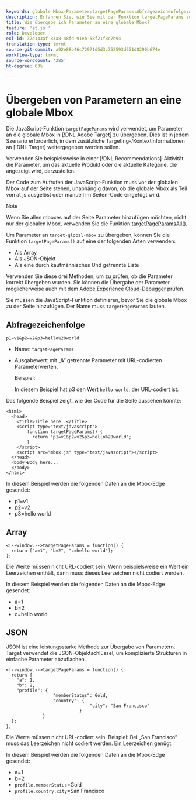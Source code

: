 ```yaml
---
keywords: globale Mbox-Parameter;targetPageParams;Abfragezeichenfolge;Array;JSON;DTM;Dynamic Tag Management
description: Erfahren Sie, wie Sie mit der Funktion targetPageParams zusätzliche Targeting- oder Kontextdaten an die Adobe [!DNL Target] globale Mbox weitergeben können.
title: Wie übergebe ich Parameter an eine globale Mbox?
feature: 'at.js '
role: Developer
exl-id: 37d143af-83a8-48fd-91eb-58f21f8c7b94
translation-type: tm+mt
source-git-commit: a92e88b46c72971d5d3c752593d651d8290b674e
workflow-type: tm+mt
source-wordcount: '385'
ht-degree: 63%

---
```


# Übergeben von Parametern an eine globale Mbox

Die JavaScript-Funktion `targetPageParams` wird verwendet, um Parameter an die globale Mbox in [!DNL Adobe Target] zu übergeben. Dies ist in jedem Szenario erforderlich, in dem zusätzliche Targeting-/Kontextinformationen an [!DNL Target] weitergegeben werden sollen.

Verwenden Sie beispielsweise in einer [!DNL Recommendations]-Aktivität die Parameter, um das aktuelle Produkt oder die aktuelle Kategorie, die angezeigt wird, darzustellen.

Der Code zum Aufrufen der JavaScript-Funktion muss vor der globalen Mbox auf der Seite stehen, unabhängig davon, ob die globale Mbox als Teil von at.js ausgelöst oder manuell im Seiten-Code eingefügt wird.

>[!NOTE]
>
>Wenn Sie allen mboxes auf der Seite Parameter hinzufügen möchten, nicht nur der globalen Mbox, verwenden Sie die Funktion [targetPageParamsAll()](/help/c-implementing-target/c-implementing-target-for-client-side-web/targetpageparamsall.md).

Um Parameter an `target-global-mbox` zu übergeben, können Sie die Funktion `targetPageParams()` auf eine der folgenden Arten verwenden:

* Als Array
* Als JSON-Objekt
* Als eine durch kaufmännisches Und getrennte Liste

Verwenden Sie diese drei Methoden, um zu prüfen, ob die Parameter korrekt übergeben wurden. Sie können die Übergabe der Parameter möglicherweise auch mit dem [Adobe Experience Cloud-Debugger](https://experienceleague.adobe.com/docs/debugger/using/experience-cloud-debugger.html) prüfen.

Sie müssen die JavaScript-Funktion definieren, bevor Sie die globale Mbox zu der Seite hinzufügen. Der Name muss `targetPageParams` lauten.

## Abfragezeichenfolge

```
p1=v1&p2=v2&p3=hello%20world
```

* Name: `targetPageParams`
* Ausgabewert: mit „&amp;“ getrennte Parameter mit URL-codierten Parameterwerten.

   Beispiel:

   In diesem Beispiel hat p3 den Wert `hello world`, der URL-codiert ist.

Das folgende Beispiel zeigt, wie der Code für die Seite aussehen könnte:

```
<html> 
  <head> 
    <title>Title here..</title> 
    <script type="text/javascript"> 
        function targetPageParams() { 
          return "p1=v1&p2=v2&p3=hello%20world";
        } 
    </script> 
    <script src="mbox.js" type="text/javascript"></script> 
  </head> 
  <body>Body here... 
  </body> 
</html>
```

In diesem Beispiel werden die folgenden Daten an die Mbox-Edge gesendet:

* p1=v1
* p2=v2
* p3=hello world

## Array

```
<!--window.-->targetPageParams = function() { 
  return ["a=1", "b=2", "c=hello world"]; 
}; 
```

Die Werte müssen nicht URL-codiert sein. Wenn beispielsweise ein Wert ein Leerzeichen enthält, dann muss dieses Leerzeichen nicht codiert werden.

In diesem Beispiel werden die folgenden Daten an die Mbox-Edge gesendet:

* a=1
* b=2
* c=hello world

## JSON

JSON ist eine leistungsstarke Methode zur Übergabe von Parametern. Target verwendet die JSON-Objektschlüssel, um komplizierte Strukturen in einfache Parameter abzuflachen.

```
<!--window.-->targetPageParams = function() { 
  return { 
    "a": 1, 
    "b": 2, 
    "profile": { 
                  "memberStatus": Gold, 
                  "country": { 
                                "city": "San Francisco" 
                            } 
              } 
  }; 
}; 
```

Die Werte müssen nicht URL-codiert sein. Beispiel: Bei „San Francisco“ muss das Leerzeichen nicht codiert werden. Ein Leerzeichen genügt.

In diesem Beispiel werden die folgenden Daten an die Mbox-Edge gesendet:

* a=1
* b=2
* `profile.memberStatus`=Gold
* `profile.country.city`=San Francisco
